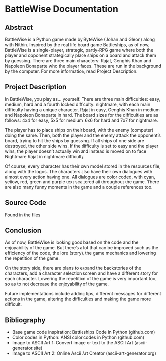 # BattleWise Documentation
## Abstract
BattleWise is a Python game made by ByteWise (Johan and Gleon) along with Nithin. Inspired by the real life board game Battleships, as of now, BattleWise is a single-player, strategic, partly-RPG game where both the player and opponent strategically place ships on a board and attack them by guessing. There are three main characters: Rajat, Genghis Khan and Napoleon Bonaparte who the player faces. These are run in the background by the computer. For more information, read Project Description.

## Project Description
In BattleWise, you play as… yourself. There are three main difficulties: easy, medium, hard and a fourth locked difficulty: nightmare, with each main difficulty having a unique character. Rajat in easy, Genghis Khan in medium and Napoleon Bonaparte in hard. The board sizes for the difficulties are as follows: 4x4 for easy, 5x5 for medium, 6x6 for hard and 7x7 for nightmare.

The player has to place ships on their board, with the enemy (computer) doing the same. Then, both the player and the enemy attack the opponent’s board, trying to hit the ships by guessing. If all ships of one side are destroyed, the other side wins. If the difficulty is set to easy and the player wins, the player doesn’t actually win and instead is moved on to face Nightmare Rajat in nightmare difficulty.

Of course, every character has their own model stored in the resources file, along with the logos. The characters also have their own dialogues with almost every action having one. All dialogues are color coded, with cyan, yellow, red, green and purple text scattered all throughout the game. There are also many funny moments in the game and a couple references too.

## Source Code
Found in the files

## Conclusion
As of now, BattleWise is looking good based on the code and the enjoyability of the game. But there’s a lot that can be improved such as the efficiency of the code, the lore (story), the game mechanics and lowering the repetition of the game.

On the story side, there are plans to expand the backstories of the characters, add a character selection screen and have a different story for each character. Lowering the repetition of the game is very important too, so as to not decrease the enjoyability of the game.

Future implementations include adding tips, different messages for different actions in the game, altering the difficulties and making the game more difficult.

## Bibliography
- Base game code inspiration: Battleships Code in Python (github.com)
-	Color codes in Python: ANSI color codes in Python (github.com)
-	Image to ASCII Art 1: Convert image or text to the ASCII Art (ascii-generator.site)
-	Image to ASCII Art 2: Online Ascii Art Creator (ascii-art-generator.org)
